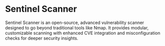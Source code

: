 # Sentinel Scanner
 Sentinel Scanner is an open-source, advanced vulnerability scanner designed to go beyond traditional tools like Nmap. It provides modular, customizable scanning with enhanced CVE integration and misconfiguration checks for deeper security insights.
